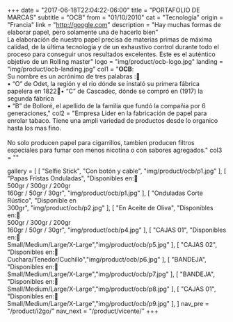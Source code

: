 +++
date = "2017-06-18T22:04:22-06:00"
title = "PORTAFOLIO DE MARCAS"
subtitle = "OCB"
from = "01/10/2010"
cat = "Tecnología"
origin = "Francia"
link = "http://google.com"
description = "Hay muchas formas de elaborar papel, pero solamente una de hacerlo bien”<br>La elaboración de nuestro papel precisa de materias primas de máxima calidad, de la última tecnología y de un exhaustivo control durante todo el proceso para conseguir unos resultados excelentes. Este es el auténtico objetivo de un Rolling master"
logo = "img/product/ocb-logo.jpg"
landing = "img/product/ocb-landing.jpg"
col1 = "<b>OCB</b>:<br>Su nombre es un acrónimo de tres palabras :<br>• “O” de Odet, la región y el río dónde se instaló su primera fábrica papelera en 1822• “C” de Cascadec, dónde se compró en (1917) la segunda fábrica<br>• “B” de Bolloré, el apellido de la familia que fundó la compañia por 6 generaciones,"
col2 = "Empresa Lider en la fabricación de papel para enrolar tabaco. Tiene una ampli variedad de productos desde lo organico hasta los mas fino.<br><br>No solo producen papel para cigarrillos, tambien producen filtros especiales para fumar con menos nicotina o con sabores agregados."
col3 = ""

gallery = [
    [ "Selfie Stick", "Con botón y cable", "img/product/ocb/p1.jpg" ],
    [ "Papas Fristas Onduladas", "Disponibles en: <br>500gr / 300gr  /  200gr<br>160gr  /  50gr  /  30gr", "img/product/ocb/p1.jpg" ],
    [ "Onduladas Corte Rústico", "Disponible en<br>300gr", "img/product/ocb/p2.jpg" ],
    [ "En Aceite de Oliva", "Disponibles en: <br>500gr / 300gr  /  200gr<br>160gr  /  50gr  /  30gr", "img/product/ocb/p4.jpg" ],
    [ "CAJAS 01", "Disponibles en: <br>Small/Medium/Large/X-Large","img/product/ocb/p5.jpg" ],
    [ "CAJAS 02", "Disponibles en: <br>Cuchara/Tenedor/Cuchillo","img/product/ocb/p6.jpg" ],
    [ "BANDEJA", "Disponibles en: <br>Small/Medium/Large/X-Large","img/product/ocb/p7.jpg" ],
    [ "BANDEJA", "Disponibles en: <br>Small/Medium/Large/X-Large","img/product/ocb/p8.jpg" ],
    [ "CAJAS 01", "Disponibles en: <br>Small/Medium/Large/X-Large","img/product/ocb/p9.jpg" ],
]
nav_pre = "/product/i2go/"
nav_next = "/product/vicente/"
+++

